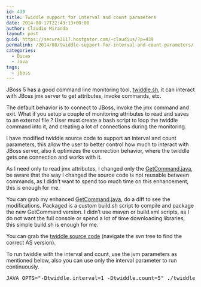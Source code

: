 ```yaml
---
id: 439
title: Twiddle support for interval and count parameters
date: 2014-08-17T22:43:13+00:00
author: Claudio Miranda
layout: post
guid: https://secure3117.hostgator.com/~claudius/?p=439
permalink: /2014/08/twiddle-support-for-interval-and-count-parameters/
categories:
  - Dicas
  - Java
tags:
  - jboss
---
```

JBoss 5 has a good command line monitoring tool, <a href="https://community.jboss.org/wiki/Twiddle" target="_blank">twiddle.sh</a>, it can interact with JBoss jmx server to get attributes, invoke commands, etc.

The default behavior is to connect to JBoss, invoke the jmx command and exit. What if you setup a couple of monitoring attributes to read and saves to an external file ? User must create a bash script to loop the twiddle command into it, and creating a lot of connections during the monitoring.

I have modified twiddle source code to support an interval and count parameters, this allow the user to better control how much to interact with JBoss server, also it optimizes the connection behavior, where the twiddle gets one connection and works with it.

As I need only to read jmx attributes, I changed only the <a href="http://anonsvn.jboss.org/repos/jbossas/tags/JBPAPP_5_2_0_GA/console/src/main/org/jboss/console/twiddle/command/GetCommand.java" target="_blank">GetCommand.java</a>, be aware that the way I changed the source code is not reusable between commands, as I didn&#8217;t want to spend too much time on this enhancement, this is enough for me.

You can grab my enhanced <a href="/wp-content/uploads/2014/08/twiddle-claudius.zip" target="_blank">GetCommand.java</a>, do a diff to see the modifications. Packaged is a custom build.sh script to compile and package the new GetCommand version. I didn&#8217;t use maven or build.xml scripts, as I do not want the full console or spend a lot of time downloading libraries, this simple build.sh is enough for me.

You can grab the <a href="http://anonsvn.jboss.org/repos/jbossas/tags/JBPAPP_5_2_0_GA/console/" target="_blank">twiddle source code</a> (navigate the svn tree to find the correct AS version).

To run twiddle with the interval and count, use the jvm parameters as mentioned below, also you can use only the interval parameter to run continuously.

<pre>JAVA_OPTS="-Dtwiddle.interval=1 -Dtwiddle.count=5" ./twiddle.sh get &lt;regular twiddle parameters&gt;</pre>

&nbsp;